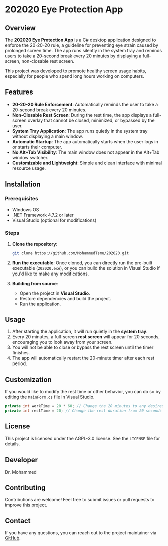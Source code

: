 
# 202020 Eye Protection App

## Overview

The **202020 Eye Protection App** is a C# desktop application designed to enforce the 20-20-20 rule, a guideline for preventing eye strain caused by prolonged screen time. The app runs silently in the system tray and reminds users to take a 20-second break every 20 minutes by displaying a full-screen, non-closable rest screen. 

This project was developed to promote healthy screen usage habits, especially for people who spend long hours working on computers.

## Features

- **20-20-20 Rule Enforcement**: Automatically reminds the user to take a 20-second break every 20 minutes.
- **Non-Closable Rest Screen**: During the rest time, the app displays a full-screen overlay that cannot be closed, minimized, or bypassed by the user.
- **System Tray Application**: The app runs quietly in the system tray without displaying a main window.
- **Automatic Startup**: The app automatically starts when the user logs in or starts their computer.
- **No Alt+Tab Visibility**: The main window does not appear in the Alt+Tab window switcher.
- **Customizable and Lightweight**: Simple and clean interface with minimal resource usage.

## Installation

### Prerequisites

- Windows OS
- .NET Framework 4.7.2 or later
- Visual Studio (optional for modifications)

### Steps

1. **Clone the repository**:
   ```bash
   git clone https://github.com/MohammedTsmu/202020.git
   ```

2. **Run the executable**:
   Once cloned, you can directly run the pre-built executable (`202020.exe`), or you can build the solution in Visual Studio if you'd like to make any modifications.

3. **Building from source**:
   - Open the project in **Visual Studio**.
   - Restore dependencies and build the project.
   - Run the application.

## Usage

1. After starting the application, it will run quietly in the **system tray**.
2. Every 20 minutes, a full-screen **rest screen** will appear for 20 seconds, encouraging you to look away from your screen.
3. You will not be able to close or bypass the rest screen until the timer finishes.
4. The app will automatically restart the 20-minute timer after each rest period.

## Customization

If you would like to modify the rest time or other behavior, you can do so by editing the `MainForm.cs` file in Visual Studio. 

```csharp
private int workTime = 20 * 60; // Change the 20 minutes to any desired time
private int restTime = 20; // Change the rest duration from 20 seconds to any desired time
```

## License

This project is licensed under the AGPL-3.0 license. See the `LICENSE` file for details.

## Developer
Dr. Mohammed
## Contributing

Contributions are welcome! Feel free to submit issues or pull requests to improve this project.

## Contact

If you have any questions, you can reach out to the project maintainer via [GitHub](https://github.com/MohammedTsmu).
